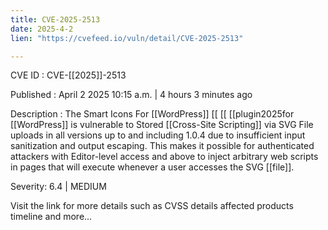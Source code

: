 ```yaml
---
title: CVE-2025-2513
date: 2025-4-2
lien: "https://cvefeed.io/vuln/detail/CVE-2025-2513"

---
```


CVE ID : CVE-[[2025]]-2513

Published :  April 2
2025
10:15 a.m. | 4 hours
3 minutes ago

Description : The Smart Icons For  [[WordPress]]  [[ [[ [[plugin2025for  [[WordPress]] is vulnerable to Stored  [[Cross-Site Scripting]] via SVG File uploads in all versions up to
and including
1.0.4 due to insufficient input sanitization and output escaping. This makes it possible for authenticated attackers
with Editor-level access and above
to inject arbitrary web scripts in pages that will execute whenever a user accesses the SVG  [[file]].

Severity: 6.4 | MEDIUM

Visit the link for more details
such as CVSS details
affected products
timeline
and more...
